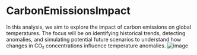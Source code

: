 # CarbonEmissionsImpact
In this analysis, we aim to explore the impact of carbon emissions on global temperatures. 
The focus will be on identifying historical trends, detecting anomalies, and simulating potential future scenarios to understand how changes in CO₂ concentrations influence temperature anomalies.
![image](https://github.com/user-attachments/assets/16a85061-29b2-4bf0-a5b5-9d160e0cafec)
